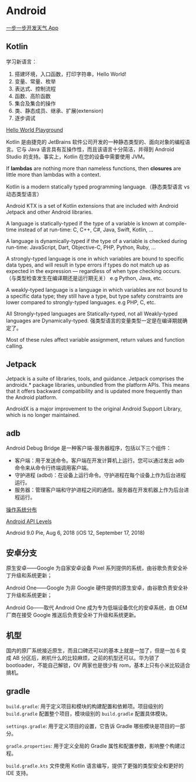 # Android

[一步一步开发天气 App](https://github.com/lilongweidev/GoodWeather)

## Kotlin

学习新语言：

1. 搭建环境，入口函数，打印字符串，Hello World!
2. 变量、常量、枚举
3. 表达式、控制流程
4. 函数、高阶函数
5. 集合及集合的操作
6. 类、静态成员、继承、扩展(extension)
7. 逐步调试

[Hello World Playground](https://play.kotlinlang.org/byExample/01_introduction/01_Hello%20world)

Kotlin 是由捷克的 JetBrains 软件公司开发的一种静态类型的、面向对象的编程语言。它与 Java 语言具有互操作性，而且该语言十分简洁，并得到 Android Studio 的支持。事实上，Kotlin 在您的设备中需要使用 JVM。

If **lambdas** are nothing more than nameless functions, then **closures** are little more than lambdas with a context.

Kotlin is a modern statically typed programming language.（静态类型语言 vs 动态类型语言）

Android KTX is a set of Kotlin extensions that are included with Android Jetpack and other Android libraries.

A language is statically-typed if the type of a variable is known at compile-time instead of at run-time: C, C++, C#, Java, Swift, Kotlin, ...

A language is dynamically-typed if the type of a variable is checked during run-time: JavaScript, Dart, Objective-C, PHP, Python, Ruby, ...

A strongly-typed language is one in which variables are bound to specific data types, and will result in type errors if types do not match up as expected in the expression — regardless of when type checking occurs.（与类型检查发生在编译期还是运行期无关） e.g Python, Java, etc.

A weakly-typed language is a language in which variables are not bound to a specific data type; they still have a type, but type safety constraints are lower compared to strongly-typed languages. e.g PHP, C, etc.

All Strongly-typed languages are Statically-typed, not all Weakly-typed languages are Dynamically-typed. 强类型语言的变量类型一定是在编译期就确定了。

Most of these rules affect variable assignment, return values and function calling.

## Jetpack

Jetpack is a suite of libraries, tools, and guidance. Jetpack comprises the androidx.\* package libraries, unbundled from the platform APIs. This means that it offers backward compatibility and is updated more frequently than the Android platform.

AndroidX is a major improvement to the original Android Support Library, which is no longer maintained.

## adb

Android Debug Bridge 是一种客户端-服务器程序，包括以下三个组件：

- 客户端：用于发送命令。客户端在开发计算机上运行。您可以通过发出 adb 命令来从命令行终端调用客户端。
- 守护进程 (adbd)：在设备上运行命令。守护进程在每个设备上作为后台进程运行。
- 服务器：管理客户端和守护进程之间的通信。服务器在开发机器上作为后台进程运行。

[操作系统分布](https://mta.qq.com/mta/data/device/os)

[Android API Levels](https://source.android.com/setup/start/build-numbers)

Android 9.0 Pie, Aug 6, 2018 (iOS 12, September 17, 2018)

## 安卓分支

原生安卓——Google 为自家安卓设备 Pixel 系列提供的系统，由谷歌负责安全补丁升级和系统更新；

Android One——Google 为非 Google 硬件提供的原生安卓，由谷歌负责安全补丁升级和系统更新；

Android Go——取代 Android One 成为专为低端设备优化的安卓系统，由 OEM 厂商在接受 Google 推送后负责安全补丁升级和系统更新。

## 机型

国内的原厂系统接近原生，而且口碑还可以的基本上就是一加了，但是一加 6 变成 AB 分区后，刷机什么的比较麻烦，之前的机型还可以。华为锁了 bootloader，不能自己解锁，OV 两家也是很少有 rom，基本上只有小米比较适合搞机。

## gradle

`build.gradle`: 用于定义项目和模块的构建配置和依赖项。项目级别的 `build.gradle` 配置整个项目，模块级别的 `build.gradle` 配置具体模块。

`settings.gradle`: 用于定义项目的设置，它告诉 Gradle 哪些模块是项目的一部分。

`gradle.properties`: 用于定义全局的 Gradle 属性和配置参数，影响整个构建过程。

`build.gradle.kts` 文件使用 Kotlin 语言编写，提供了更强的类型安全和更好的 IDE 支持。

